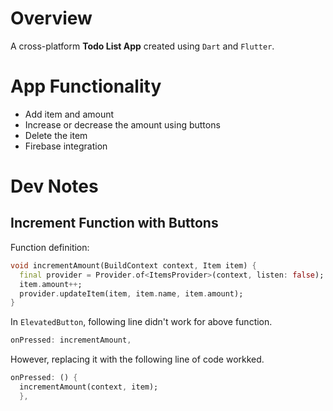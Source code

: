 # Overview
A cross-platform **Todo List App** created using `Dart` and `Flutter`.

# App Functionality
* Add item and amount
* Increase or decrease the amount using buttons
* Delete the item
* Firebase integration

# Dev Notes
## Increment Function with Buttons
Function definition:
```dart
void incrementAmount(BuildContext context, Item item) {
  final provider = Provider.of<ItemsProvider>(context, listen: false);
  item.amount++;
  provider.updateItem(item, item.name, item.amount);
}
```

In `ElevatedButton`, following line didn't work for above function.
```dart
onPressed: incrementAmount,
```

However, replacing it with the following line of code workked.
```dart
onPressed: () {
  incrementAmount(context, item);
  },
```
